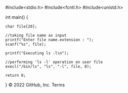 #include<stdio.h>
#include<fcntl.h>
#include<unistd.h>

int main()
{
		
	char file[20];
	
	//taking file name as input
	printf("Enter file name.extension : ");
	scanf("%s", file);
	
	printf("Executing ls -l\n");
	
	//performing 'ls -l' operation on user file
	execl("/bin/ls", "ls", "-l", file, 0);
	
	return 0;
}
© 2022 GitHub, Inc.
Terms
